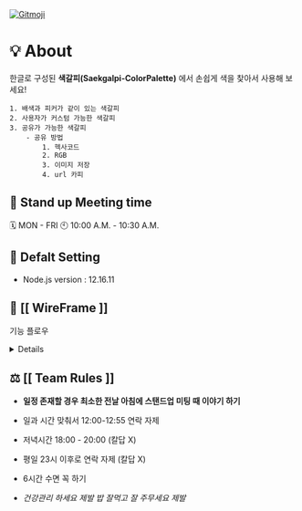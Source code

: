 <a href="https://gitmoji.carloscuesta.me">
  <img src="https://img.shields.io/badge/gitmoji-%20😜%20😍-FFDD67.svg?style=flat-square" alt="Gitmoji">
</a> 

# 💡 About
한글로 구성된 **색갈피(Saekgalpi-ColorPalette)** 에서 손쉽게 색을 찾아서 사용해 보세요!
```
1. 배색과 피커가 같이 있는 색갈피
2. 사용자가 커스텀 가능한 색갈피
3. 공유가 가능한 색갈피
    - 공유 방법
        1. 헥사코드
        2. RGB
        3. 이미지 저장
        4. url 카피
```
## 🌿 Stand up Meeting time
🗓 MON - FRI 
🕙 10:00 A.M. - 10:30 A.M.

## 🔨 Defalt Setting
* Node.js version : 12.16.11

## 📝 [[ WireFrame ]]
기능 플로우
<details>
<summery> </summery>
<img src="https://user-images.githubusercontent.com/59815596/86088603-9f39e180-bae1-11ea-9583-6ba707aacdc2.png"></img>
</details>

## ⚖️ [[ Team Rules ]]

* **일정 존재할 경우 최소한 전날 아침에 스탠드업 미팅 때 이야기 하기**

* 일과 시간 맞춰서 12:00-12:55 연락 자제

* 저녁시간 18:00 - 20:00 (칼답 X)

* 평일 23시 이후로 연락 자제 (칼답 X)

* 6시간 수면 꼭 하기

* *건강관리 하세요 제발 밥 잘먹고 잘 주무세요 제발*


